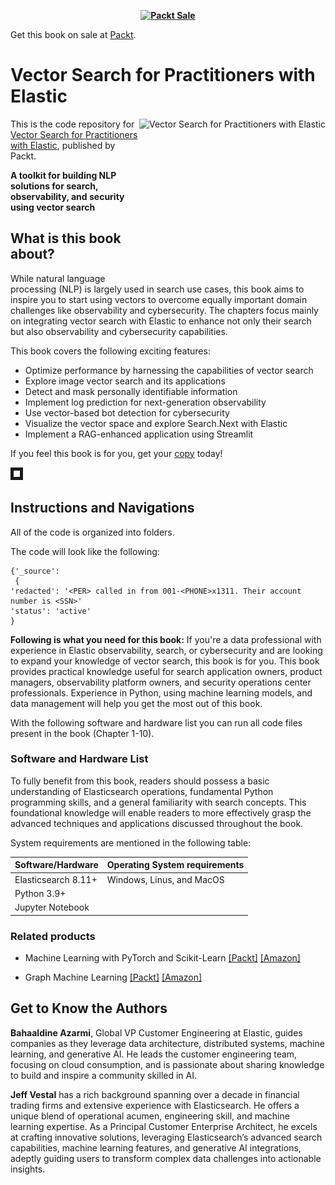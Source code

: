 
<b><p align='center'>[![Packt Sale](https://static.packt-cdn.com/assets/images/e72907cf-bf2f-4f83-bb58-6cc08a901ff9.jpeg)](https://www.packtpub.com/)</p></b>Get this book on sale at [Packt](https://www.packtpub.com/).

# Vector Search for Practitioners with Elastic

<a href="https://www.packtpub.com/product/vector-search-for-practitioners-with-elastic/9781805121022?utm_source=github&utm_medium=repository&utm_id=9781805121022"><img src="https://content.packt.com/B20870/cover_image_small.jpg" alt="Vector Search for Practitioners with Elastic" height="256px" align="right"></a>

This is the code repository for [Vector Search for Practitioners with Elastic](https://www.packtpub.com/product/vector-search-for-practitioners-with-elastic/9781805121022?utm_source=github&utm_medium=repository&utm_id=9781805121022), published by Packt.

**A toolkit for building NLP solutions for search, observability, and security using vector search**

## What is this book about?
While natural language processing (NLP) is largely used in search use cases, this book aims to inspire you to start using vectors to overcome equally important domain challenges like observability and cybersecurity. The chapters focus mainly on integrating vector search with Elastic to enhance not only their search but also observability and cybersecurity capabilities.

This book covers the following exciting features: 
* Optimize performance by harnessing the capabilities of vector search
* Explore image vector search and its applications
* Detect and mask personally identifiable information
* Implement log prediction for next-generation observability
* Use vector-based bot detection for cybersecurity
* Visualize the vector space and explore Search.Next with Elastic
* Implement a RAG-enhanced application using Streamlit

If you feel this book is for you, get your [copy](https://www.amazon.com/dp/1805121022) today!

<a href="https://www.packtpub.com/?utm_source=github&utm_medium=banner&utm_campaign=GitHubBanner"><img src="https://raw.githubusercontent.com/PacktPublishing/GitHub/master/GitHub.png" 
alt="https://www.packtpub.com/" border="5" /></a>


## Instructions and Navigations
All of the code is organized into folders.

The code will look like the following:
```
{'_source':
 {
'redacted': '<PER> called in from 001-<PHONE>x1311. Their account
number is <SSN>'
'status': 'active'
}
```


**Following is what you need for this book:**
If you're a data professional with experience in Elastic observability, search, or cybersecurity and are looking to expand your knowledge of vector search, this book is for you. This book provides practical knowledge useful for search application owners, product managers, observability platform owners, and security operations center professionals. Experience in Python, using machine learning models, and data management will help you get the most out of this book.	

With the following software and hardware list you can run all code files present in the book (Chapter 1-10).


### Software and Hardware List

To fully benefit from this book, readers should possess a basic understanding of Elasticsearch
operations, fundamental Python programming skills, and a general familiarity with search concepts.
This foundational knowledge will enable readers to more effectively grasp the advanced techniques
and applications discussed throughout the book.

System requirements are mentioned in the following table:

| Software/Hardware                              | Operating System requirements      |
| ------------------------------------           | -----------------------------------|
| Elasticsearch 8.11+                            | Windows, Linus, and  MacOS         |
| Python 3.9+                                    |                                    |
| Jupyter Notebook                               |


### Related products <Other books you may enjoy>
* Machine Learning with PyTorch and Scikit-Learn [[Packt]](https://www.packtpub.com/product/Machine-Learning-with-PyTorch-and-Scikit-Learn/9781801819312) [[Amazon]](https://www.amazon.com/dp/1801819319)

* Graph Machine Learning [[Packt]](https://www.packtpub.com/product/Graph-Machine-Learning/9781800204492) [[Amazon]](https://www.amazon.com/dp/1800204493)

## Get to Know the Authors
**Bahaaldine Azarmi**, 
Global VP Customer Engineering at Elastic, guides companies as they leverage
data architecture, distributed systems, machine learning, and generative AI. He leads the customer
engineering team, focusing on cloud consumption, and is passionate about sharing knowledge to
build and inspire a community skilled in AI.

**Jeff Vestal**
has a rich background spanning over a decade in financial trading firms and extensive
experience with Elasticsearch. He offers a unique blend of operational acumen, engineering skill,
and machine learning expertise. As a Principal Customer Enterprise Architect, he excels at crafting
innovative solutions, leveraging Elasticsearch’s advanced search capabilities, machine learning
features, and generative AI integrations, adeptly guiding users to transform complex data challenges
into actionable insights.
